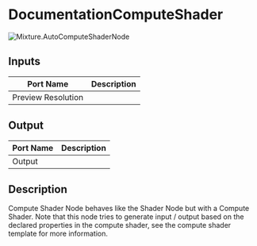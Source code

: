 # DocumentationComputeShader
![Mixture.AutoComputeShaderNode](../../images/Mixture.AutoComputeShaderNode.png)
## Inputs
Port Name | Description
--- | ---
Preview Resolution | 

## Output
Port Name | Description
--- | ---
Output | 

## Description
Compute Shader Node behaves like the Shader Node but with a Compute Shader.
Note that this node tries to generate input / output based on the declared properties in the compute shader, see the compute shader template for more information.

